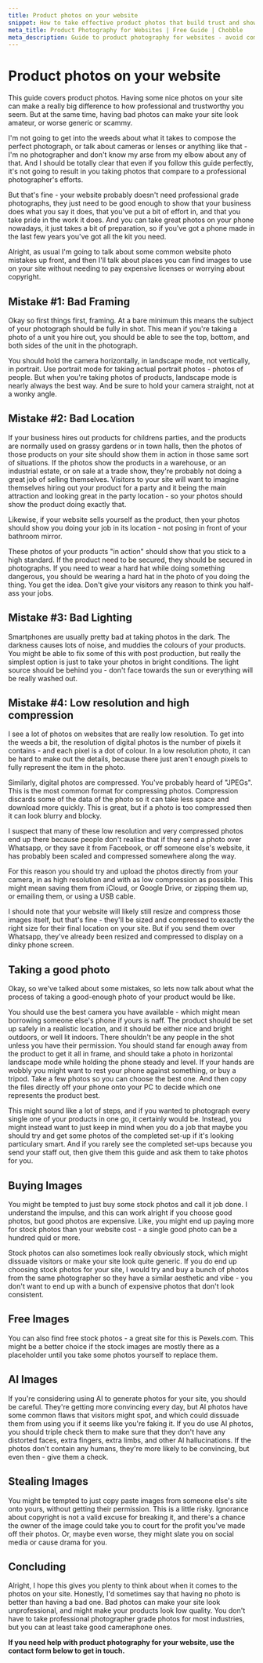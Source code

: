 ```yaml
---
title: Product photos on your website
snippet: How to take effective product photos that build trust and showcase your business professionally.
meta_title: Product Photography for Websites | Free Guide | Chobble
meta_description: Guide to product photography for websites - avoid common mistakes, take professional photos with your phone - Manchester web developer
---
```


# Product photos on your website

This guide covers product photos. Having some nice photos on your site can make a really big difference to how professional and trustworthy you seem. But at the same time, having bad photos can make your site look amateur, or worse generic or scammy.

I'm not going to get into the weeds about what it takes to compose the perfect photograph, or talk about cameras or lenses or anything like that - I'm no photographer and don't know my arse from my elbow about any of that. And I should be totally clear that even if you follow this guide perfectly, it's not going to result in you taking photos that compare to a professional photographer's efforts.

But that's fine - your website probably doesn't need professional grade photographs, they just need to be good enough to show that your business does what you say it does, that you've put a bit of effort in, and that you take pride in the work it does. And you can take great photos on your phone nowadays, it just takes a bit of preparation, so if you've got a phone made in the last few years you've got all the kit you need.

Alright, as usual I'm going to talk about some common website photo mistakes up front, and then I'll talk about places you can find images to use on your site without needing to pay expensive licenses or worrying about copyright.

## Mistake #1: Bad Framing

Okay so first things first, framing. At a bare minimum this means the subject of your photograph should be fully in shot. This mean if you're taking a photo of a unit you hire out, you should be able to see the top, bottom, and both sides of the unit in the photograph.

You should hold the camera horizontally, in landscape mode, not vertically, in portrait. Use portrait mode for taking actual portrait photos - photos of people. But when you're taking photos of products, landscape mode is nearly always the best way. And be sure to hold your camera straight, not at a wonky angle.

## Mistake #2: Bad Location

If your business hires out products for childrens parties, and the products are normally used on grassy gardens or in town halls, then the photos of those products on your site should show them in action in those same sort of situations. If the photos show the products in a warehouse, or an industrial estate, or on sale at a trade show, they're probably not doing a great job of selling themselves. Visitors to your site will want to imagine themselves hiring out your product for a party and it being the main attraction and looking great in the party location - so your photos should show the product doing exactly that.

Likewise, if your website sells yourself as the product, then your photos should show you doing your job in its location - not posing in front of your bathroom mirror.

These photos of your products "in action" should show that you stick to a high standard. If the product need to be secured, they should be secured in photographs. If you need to wear a hard hat while doing something dangerous, you should be wearing a hard hat in the photo of you doing the thing. You get the idea. Don't give your visitors any reason to think you half-ass your jobs.

## Mistake #3: Bad Lighting

Smartphones are usually pretty bad at taking photos in the dark. The darkness causes lots of noise, and muddies the colours of your products. You might be able to fix some of this with post production, but really the simplest option is just to take your photos in bright conditions. The light source should be behind you - don't face towards the sun or everything will be really washed out.

## Mistake #4: Low resolution and high compression

I see a lot of photos on websites that are really low resolution. To get into the weeds a bit, the resolution of digital photos is the number of pixels it contains - and each pixel is a dot of colour. In a low resolution photo, it can be hard to make out the details, because there just aren't enough pixels to fully represent the item in the photo.

Similarly, digital photos are compressed. You've probably heard of "JPEGs". This is the most common format for compressing photos. Compression discards some of the data of the photo so it can take less space and download more quickly. This is great, but if a photo is too compressed then it can look blurry and blocky.

I suspect that many of these low resolution and very compressed photos end up there because people don't realise that if they send a photo over Whatsapp, or they save it from Facebook, or off someone else's website, it has probably been scaled and compressed somewhere along the way.

For this reason you should try and upload the photos directly from your camera, in as high resolution and with as low compression as possible. This might mean saving them from iCloud, or Google Drive, or zipping them up, or emailing them, or using a USB cable.

I should note that your website will likely still resize and compress those images itself, but that's fine - they'll be sized and compressed to exactly the right size for their final location on your site. But if you send them over Whatsapp, they've already been resized and compressed to display on a dinky phone screen.

## Taking a good photo

Okay, so we've talked about some mistakes, so lets now talk about what the process of taking a good-enough photo of your product would be like.

You should use the best camera you have available - which might mean borrowing someone else's phone if yours is naff. The product should be set up safely in a realistic location, and it should be either nice and bright outdoors, or well lit indoors. There shouldn't be any people in the shot unless you have their permission. You should stand far enough away from the product to get it all in frame, and should take a photo in horizontal landscape mode while holding the phone steady and level. If your hands are wobbly you might want to rest your phone against something, or buy a tripod. Take a few photos so you can choose the best one. And then copy the files directly off your phone onto your PC to decide which one represents the product best.

This might sound like a lot of steps, and if you wanted to photograph every single one of your products in one go, it certainly would be. Instead, you might instead want to just keep in mind when you do a job that maybe you should try and get some photos of the completed set-up if it's looking particulary smart. And if you rarely see the completed set-ups because you send your staff out, then give them this guide and ask them to take photos for you.

## Buying Images

You might be tempted to just buy some stock photos and call it job done. I understand the impulse, and this can work alright if you choose good photos, but good photos are expensive. Like, you might end up paying more for stock photos than your website cost - a single good photo can be a hundred quid or more.

Stock photos can also sometimes look really obviously stock, which might dissuade visitors or make your site look quite generic. If you do end up choosing stock photos for your site, I would try and buy a bunch of photos from the same photographer so they have a similar aesthetic and vibe - you don't want to end up with a bunch of expensive photos that don't look consistent.

## Free Images

You can also find free stock photos - a great site for this is Pexels.com. This might be a better choice if the stock images are mostly there as a placeholder until you take some photos yourself to replace them.

## AI Images

If you're considering using AI to generate photos for your site, you should be careful. They're getting more convincing every day, but AI photos have some common flaws that visitors might spot, and which could dissuade them from using you if it seems like you're faking it. If you do use AI photos, you should triple check them to make sure that they don't have any distorted faces, extra fingers, extra limbs, and other AI hallucinations. If the photos don't contain any humans, they're more likely to be convincing, but even then - give them a check.

## Stealing Images

You might be tempted to just copy paste images from someone else's site onto yours, without getting their permission. This is a little risky. Ignorance about copyright is not a valid excuse for breaking it, and there's a chance the owner of the image could take you to court for the profit you've made off their photos. Or, maybe even worse, they might slate you on social media or cause drama for you.

## Concluding

Alright, I hope this gives you plenty to think about when it comes to the photos on your site. Honestly, I'd sometimes say that having no photo is better than having a bad one. Bad photos can make your site look unprofessional, and might make your products look low quality. You don't have to take professional photographer grade photos for most industries, but you can at least take good cameraphone ones.

**If you need help with product photography for your website, use the contact form below to get in touch.**
